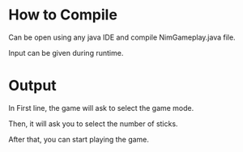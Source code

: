 # How to Compile

Can be open using any java IDE and compile NimGameplay.java file.

Input can be given during runtime.


# Output

In First line, the game will ask to select the game mode.

Then, it will ask you to select the number of sticks.

After that, you can start playing the game.
